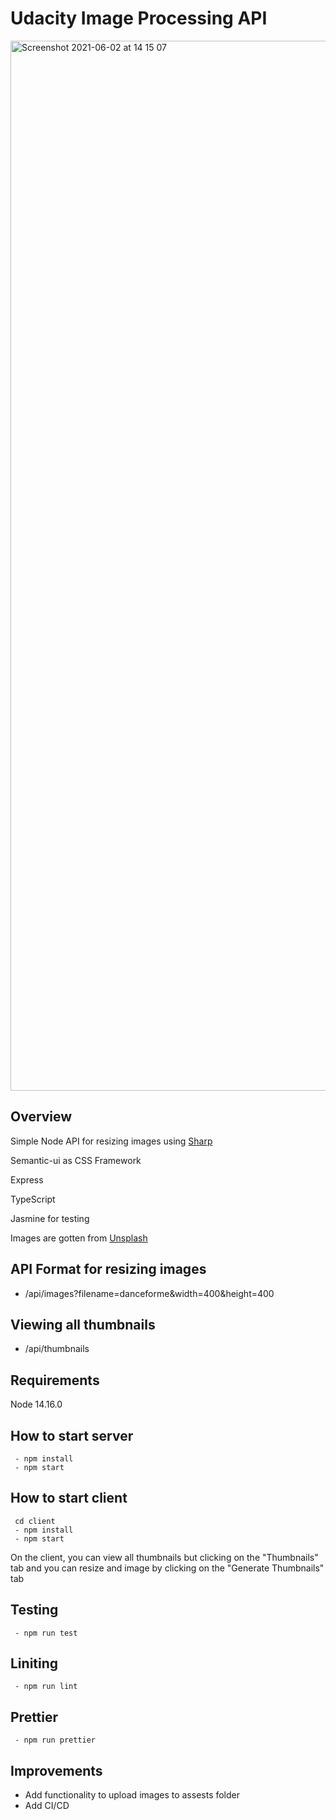 # Udacity Image Processing API

<img width="1680" alt="Screenshot 2021-06-02 at 14 15 07" src="https://user-images.githubusercontent.com/11598255/120478616-56ec0900-c3ad-11eb-80d4-97ea7c189de1.png">

## Overview

Simple Node API for resizing images using [Sharp](https://www.npmjs.com/package/sharp)

Semantic-ui as CSS Framework

Express

TypeScript

Jasmine for testing

Images are gotten from [Unsplash](https://unsplash.com/)

## API Format for resizing images

- /api/images?filename=danceforme&width=400&height=400

## Viewing all thumbnails

- /api/thumbnails

## Requirements

Node 14.16.0

## How to start server

```
 - npm install
 - npm start
```

## How to start client

```
 cd client
 - npm install
 - npm start
```

On the client, you can view all thumbnails but clicking on the "Thumbnails" tab and you can resize and image by clicking on the "Generate Thumbnails" tab

## Testing

```
 - npm run test

```

## Liniting

```
 - npm run lint

```

## Prettier

```
 - npm run prettier

```

## Improvements

- Add functionality to upload images to assests folder
- Add CI/CD

